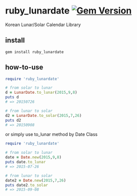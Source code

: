# ruby_lunardate [![Gem Version](https://badge.fury.io/rb/ruby_lunardate.svg)](http://badge.fury.io/rb/ruby_lunardate)
Korean Lunar/Solar Calendar Library

## install
```shell
gem install ruby_lunardate
```

## how-to-use
```ruby
require 'ruby_lunardate'

# from solar to lunar
d = LunarDate.to_lunar(2015,9,8)
puts d
# => 20150726

# from lunar to solar
d2 = LunarDate.to_solar(2015,7,26)
puts d2
# => 20150908
```
or simply use to_lunar method by Date Class
```ruby
require 'ruby_lunardate'

# from solar to lunar
date = Date.new(2015,9,8)
puts date.to_lunar
# => 2015-07-26

# from lunar to solar
date2 = Date.new(2015,7,26)
puts date2.to_solar
# => 2015-09-08
```
